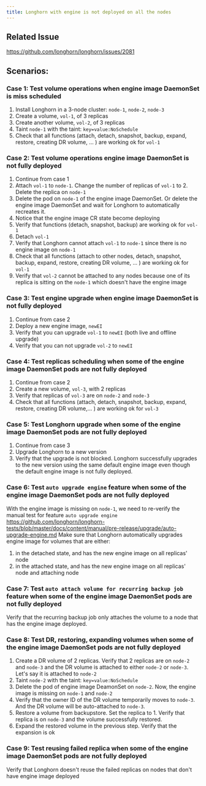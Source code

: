 ```yaml
---
title: Longhorn with engine is not deployed on all the nodes
---
```


## Related Issue
https://github.com/longhorn/longhorn/issues/2081

## Scenarios:
### Case 1: Test volume operations when engine image DaemonSet is miss scheduled 
1. Install Longhorn in a 3-node cluster: `node-1`, `node-2`, `node-3`
1. Create a volume, `vol-1`, of 3 replicas
1. Create another volume, `vol-2`, of 3 replicas
1. Taint `node-1` with the taint: `key=value:NoSchedule`
1. Check that all functions (attach, detach, snapshot, backup, expand, restore, creating DR volume, ... ) are working ok for `vol-1`

### Case 2: Test volume operations engine image DaemonSet is not fully deployed
1. Continue from case 1
1. Attach `vol-1` to `node-1`. Change the number of replicas of `vol-1` to 2. Delete the replica on `node-1`
1. Delete the pod on `node-1` of the engine image DaemonSet. Or delete the engine image DaemonSet and wait for Longhorn to automatically recreates it. 
1. Notice that the engine image CR state become deploying
1. Verify that functions (detach, snapshot, backup) are working ok for `vol-1`
1. Detach `vol-1`
1. Verify that Longhorn cannot attach `vol-1` to `node-1` since there is no engine image on `node-1`
1. Check that all functions (attach to other nodes, detach, snapshot, backup, expand, restore, creating DR volume, ... ) are working ok for `vol-1`
1. Verify that `vol-2` cannot be attached to any nodes because one of its replica is sitting on the `node-1` which doesn't have the engine image

### Case 3: Test engine upgrade when engine image DaemonSet is not fully deployed
1. Continue from case 2
1. Deploy a new engine image, `newEI`
1. Verify that you can upgrade `vol-1` to `newEI` (both live and offline upgrade)
1. Verify that you can not upgrade `vol-2` to `newEI`

### Case 4: Test replicas scheduling when some of the engine image DaemonSet pods are not fully deployed
1. Continue from case 2
1. Create a new volume, `vol-3`, with 2 replicas
1. Verify that replicas of `vol-3` are on `node-2` and `node-3`
1. Check that all functions (attach, detach, snapshot, backup, expand, restore, creating DR volume,... ) are working ok for `vol-3`

### Case 5: Test Longhorn upgrade when some of the engine image DaemonSet pods are not fully deployed
1. Continue from case 3
1. Upgrade Longhorn to a new version
1. Verify that the upgrade is not blocked. Longhorn successfully upgrades to the new version using the same default engine image even though the default engine image is not fully deployed.

### Case 6: Test `auto upgrade engine` feature when some of the engine image DaemonSet pods are not fully deployed
With the engine image is missing on `node-1`, we need  to re-verify the manual test for feature `auto upgrade engine` https://github.com/longhorn/longhorn-tests/blob/master/docs/content/manual/pre-release/upgrade/auto-upgrade-engine.md
Make sure that Longhorn automatically upgrades engine image for volumes that are either:
1. in the detached state, and has the new engine image on all replicas' node
1. in the attached state, and has the new engine image on all replicas' node and attaching node

### Case 7: Test `auto attach volume for recurring backup job` feature when some of the engine image DaemonSet pods are not fully deployed
Verify that the recurring backup job only attaches the volume to a node that has the engine image deployed. 

### Case 8: Test DR, restoring, expanding volumes  when some of the engine image DaemonSet pods are not fully deployed
1. Create a DR volume of 2 replicas. Verify that 2 replicas are on `node-2` and `node-3` and the DR volume is attached to either `node-2` or `node-3`. Let's say it is attached to `node-2`
1. Taint `node-2` with the taint: `key=value:NoSchedule`
1. Delete the pod of engine image DeamonSet on `node-2`. Now, the engine image is missing on `node-1` and `node-2`
1. Verify that the owner ID of the DR volume temporarily moves to `node-3`. And the DR volume will be auto-attached to `node-3`.
1. Restore a volume from backupstore. Set the replica to 1. Verify that replica is on `node-3` and the volume successfully restored.
1. Expand the restored volume in the previous step. Verify that the expansion is ok

### Case 9: Test reusing failed replica when some of the engine image DaemonSet pods are not fully deployed
Verify that Longhorn doesn't reuse the failed replicas on nodes that don't have engine image deployed
